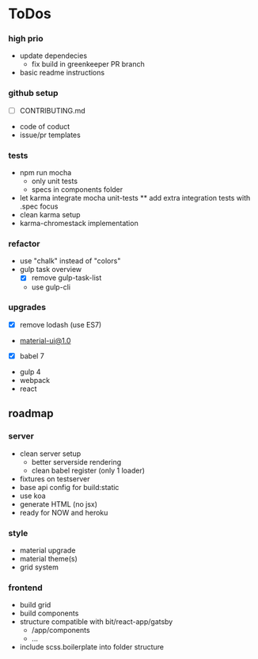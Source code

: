 # ToDos

### high prio
* update dependecies
  * fix build in greenkeeper PR branch
* basic readme instructions

### github setup
* [ ] CONTRIBUTING.md
* code of coduct
* issue/pr templates

### tests
* npm run mocha
  * only unit tests
  * specs in components folder
* let karma integrate mocha unit-tests
** add extra integration tests with .spec focus
* clean karma setup
* karma-chromestack implementation

### refactor
* use "chalk" instead of "colors"
* gulp task overview  
  * [x] remove gulp-task-list
  * use gulp-cli 

### upgrades
* [x] remove lodash (use ES7)
* material-ui@1.0
* [x] babel 7
* gulp 4
* webpack
* react

## roadmap

### server

* clean server setup
  * better serverside rendering
  * clean babel register (only 1 loader)
* fixtures on testserver 
* base api config for build:static
* use koa
* generate HTML (no jsx)
* ready for NOW and heroku

### style
* material upgrade
* material theme(s)
* grid system

### frontend
* build grid
* build components
* structure compatible with bit/react-app/gatsby
  * /app/components
  * ...
* include scss.boilerplate into folder structure
 
